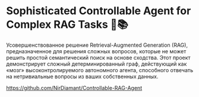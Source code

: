 # Sophisticated Controllable Agent for Complex RAG Tasks 🧠📚

Усовершенствованное решение Retrieval-Augmented Generation (RAG), предназначенное для решения сложных вопросов, которые не может решить простой семантический поиск на основе сходства. Этот проект демонстрирует сложный детерминированный граф, действующий как «мозг» высоконтролируемого автономного агента, способного отвечать на нетривиальные вопросы из ваших собственных данных.

https://github.com/NirDiamant/Controllable-RAG-Agent
